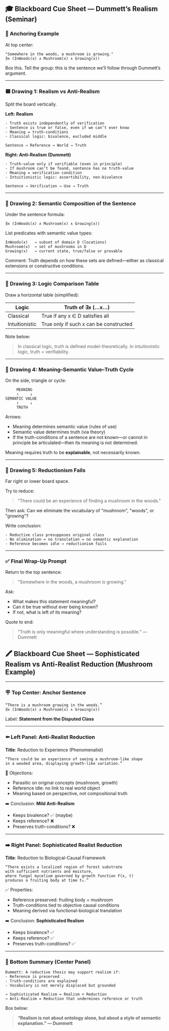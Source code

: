 ## 🎓 Blackboard Cue Sheet — Dummett’s Realism (Seminar)

### 🎯 Anchoring Example

At top center:

```
"Somewhere in the woods, a mushroom is growing."
∃x (InWoods(x) ∧ Mushroom(x) ∧ Growing(x))
```

Box this. Tell the group: this is the sentence we’ll follow through Dummett’s argument.

---

### 🟥 Drawing 1: Realism vs Anti-Realism

Split the board vertically.

**Left: Realism**

```
- Truth exists independently of verification
- Sentence is true or false, even if we can’t ever know
- Meaning = truth-conditions
- Classical logic: bivalence, excluded middle

Sentence → Reference → World → Truth
```

**Right: Anti-Realism (Dummett)**

```
- Truth-value only if verifiable (even in principle)
- If mushroom can’t be found, sentence has no truth-value
- Meaning = verification condition
- Intuitionistic logic: assertibility, non-bivalence

Sentence → Verification → Use → Truth
```

---

### 🧪 Drawing 2: Semantic Composition of the Sentence

Under the sentence formula:

```
∃x (InWoods(x) ∧ Mushroom(x) ∧ Growing(x))
```

List predicates with semantic value types:

```
InWoods(x)   → subset of domain D (locations)
Mushroom(x)  → set of mushrooms in D
Growing(x)   → current state, true/false or provable
```

Comment: Truth depends on how these sets are defined—either as classical extensions or constructive conditions.

---

### 📐 Drawing 3: Logic Comparison Table

Draw a horizontal table (simplified):

| Logic          | Truth of ∃x (…x…)                      |
| -------------- | -------------------------------------- |
| Classical      | True if any x ∈ D satisfies all        |
| Intuitionistic | True only if such x can be constructed |

Note below:

> In classical logic, truth is defined model-theoretically. In intuitionistic logic, truth = verifiability.

---

### 🔁 Drawing 4: Meaning–Semantic Value–Truth Cycle

On the side, triangle or cycle:

```
     MEANING
     ↑     ↓
SEMANTIC VALUE
     ↑     ↓
     TRUTH
```

Arrows:

- Meaning determines semantic value (rules of use)
- Semantic value determines truth (via theory)
- If the truth-conditions of a sentence are not known—or cannot in principle be articulated—then its meaning is not determined.

Meaning requires truth to be **explainable**, not necessarily known.



---

### 🚫 Drawing 5: Reductionism Fails

Far right or lower board space.

Try to reduce:

> "There could be an experience of finding a mushroom in the woods."

Then ask: Can we eliminate the vocabulary of "mushroom", "woods", or "growing"?

Write conclusion:

```
- Reductive class presupposes original class
- No elimination = no translation = no semantic explanation
- Reference becomes idle → reductionism fails
```

---

### ✅ Final Wrap-Up Prompt

Return to the top sentence:

> "Somewhere in the woods, a mushroom is growing."

Ask:

- What makes this statement meaningful?
- Can it be true without ever being known?
- If not, what is left of its meaning?

Quote to end:

> "Truth is only meaningful where understanding is possible." — Dummett


## 🖍️ Blackboard Cue Sheet — Sophisticated Realism vs Anti-Realist Reduction (Mushroom Example)

---

### 🪧 Top Center: Anchor Sentence
```
“There is a mushroom growing in the woods.”
∃x (InWoods(x) ∧ Mushroom(x) ∧ Growing(x))
```
Label: **Statement from the Disputed Class**

---

### ⬅️ Left Panel: Anti-Realist Reduction
**Title**: Reduction to Experience (Phenomenalist)
```
“There could be an experience of seeing a mushroom-like shape
in a wooded area, displaying growth-like variation.”
```

🛑 Objections:
- Parasitic on original concepts (mushroom, growth)
- Reference idle: no link to real world object
- Meaning based on perspective, not compositional truth

➡️ Conclusion: **Mild Anti-Realism**
- Keeps bivalence? ✅ (maybe)
- Keeps reference? ❌
- Preserves truth-conditions? ❌

---

### ➡️ Right Panel: Sophisticated Realist Reduction
**Title**: Reduction to Biological-Causal Framework
```
“There exists a localized region of forest substrate
with sufficient nutrients and moisture,
where fungal mycelium governed by growth function F(x, t)
produces a fruiting body at time t₀.”
```

✅ Properties:
- Reference preserved: fruiting body = mushroom
- Truth-conditions tied to objective causal conditions
- Meaning derived via functional-biological translation

➡️ Conclusion: **Sophisticated Realism**
- Keeps bivalence? ✅
- Keeps reference? ✅
- Preserves truth-conditions? ✅

---

### 🧠 Bottom Summary (Center Panel)
```
Dummett: A reductive thesis may support realism if:
- Reference is preserved
- Truth-conditions are explained
- Vocabulary is not merely displaced but grounded

→ Sophisticated Realism = Realism + Reduction
→ Anti-Realism = Reduction that undermines reference or truth
```
Box below:
> **“Realism is not about ontology alone,
> but about a style of semantic explanation.” — Dummett**


